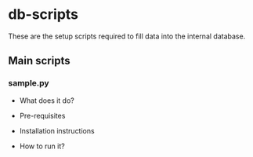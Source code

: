 # db-scripts
These are the setup scripts required to fill data into the internal database.

## Main scripts
### sample.py
* What does it do?

* Pre-requisites

* Installation instructions

* How to run it?